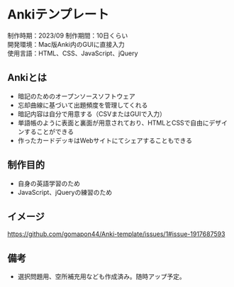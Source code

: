 # Ankiテンプレート
制作時期：2023/09
制作期間：10日くらい  
開発環境：Mac版Anki内のGUIに直接入力  
使用言語：HTML、CSS、JavaScript、jQuery

## Ankiとは
- 暗記のためのオープンソースソフトウェア
- 忘却曲線に基づいて出題頻度を管理してくれる
- 暗記内容は自分で用意する（CSVまたはGUIで入力）
- 単語帳のように表面と裏面が用意されており、HTMLとCSSで自由にデザインすることができる
- 作ったカードデッキはWebサイトにてシェアすることもできる

## 制作目的
- 自身の英語学習のため
- JavaScript、jQueryの練習のため

## イメージ
https://github.com/gomapon44/Anki-template/issues/1#issue-1917687593

## 備考
- 選択問題用、空所補充用なども作成済み。随時アップ予定。
